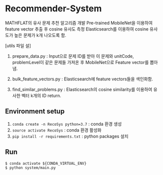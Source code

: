 # Recommender-System

MATHFLAT의 유사 문제 추천 알고리즘 개발
Pre-trained MobileNet을 이용하여 feature vector 추출 후 cosine 유사도 측정
Elasticsearch를 이용하여 cosine 유사도가 높은 문제가 k개 나오도록 함.

[utils 파일 설]
1. prepare_data.py : Input으로 문제 ID를 받아 이 문제와 unitCode, problemLevel이 같은 문제들 가져온 후 MobileNet으로 Feature vector를 뽑아냄. 

2. bulk_feature_vectors.py : Elasticsearch에 feature vectors들을 색인화함. 

3. find_similar_problems.py : Elasticsearch의 cosine similarity를 이용하여 유사한 벡터 k개의 ID return.

## Environment setup

1. `conda create -n RecoSys python=3.7` : conda 환경 생성
2. `source activate RecoSys` : conda 환경 활성화
3. `pip install -r requirements.txt` : python packages 설치

## Run

```
$ conda activate ${CONDA_VIRTUAL_ENV}
$ python system/main.py
```
